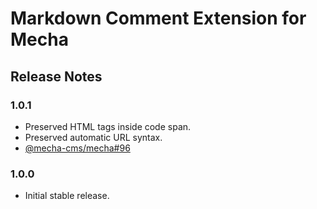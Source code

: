 Markdown Comment Extension for Mecha
====================================

Release Notes
-------------

### 1.0.1

 - Preserved HTML tags inside code span.
 - Preserved automatic URL syntax.
 - [@mecha-cms/mecha#96](https://github.com/mecha-cms/mecha/issues/96)

### 1.0.0

 - Initial stable release.

